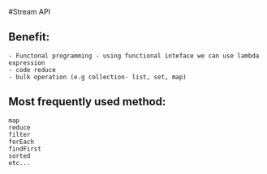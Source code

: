 #Stream API

Benefit:
-
    - Functonal programming - using functional inteface we can use lambda expression
    - code reduce
    - bulk operation (e.g collection- list, set, map)

Most frequently used method:
-
    map
    reduce
    filter
    forEach
    findFirst
    sorted
    etc...

